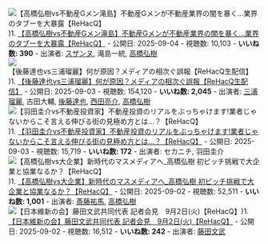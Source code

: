 ![【高橋弘樹vs不動産Gメン滝島】不動産Gメンが不動産業界の闇を暴く…業界のタブーを大暴露【ReHacQ】](https://img.youtube.com/vi/HdZfc0_wWwk/sddefault.jpg))1.  [【高橋弘樹vs不動産Gメン滝島】不動産Gメンが不動産業界の闇を暴く…業界のタブーを大暴露【ReHacQ】](https://www.youtube.com/watch?v=HdZfc0_wWwk)
    -   公開日: 2025-09-04
    -   視聴数: 10,103
    -   **いいね数: 390**
    -   出演者: [スザンヌ](/rehacq_fan/people/スザンヌ "wikilink"), 滝島一統, [高橋弘樹](/rehacq_fan/people/高橋弘樹 "wikilink")
![【後藤達也vs三浦瑠麗】何が原因？メディアの相次ぐ誤報【ReHacQ生配信】](https://img.youtube.com/vi/vs601ec0wdY/sddefault.jpg))1.  [【後藤達也vs三浦瑠麗】何が原因？メディアの相次ぐ誤報【ReHacQ生配信】](https://www.youtube.com/watch?v=vs601ec0wdY)
    -   公開日: 2025-09-03
    -   視聴数: 154,120
    -   **いいね数: 2,045**
    -   出演者: [三浦瑠麗](/rehacq_fan/people/三浦瑠麗 "wikilink"), 古田大輔, [後藤達也](/rehacq_fan/people/後藤達也 "wikilink"), [西田亮介](/rehacq_fan/people/西田亮介 "wikilink"), [高橋弘樹](/rehacq_fan/people/高橋弘樹 "wikilink")
![【羽田圭介vs不動産投資家】不動産投資のリアルをぶっちゃけます!業者じゃないからこそ言える伸びる街の見極め方とは...？【ReHacQ】](https://img.youtube.com/vi/nuPOOeoQrTs/sddefault.jpg))1.  [【羽田圭介vs不動産投資家】不動産投資のリアルをぶっちゃけます!業者じゃないからこそ言える伸びる街の見極め方とは...？【ReHacQ】](https://www.youtube.com/watch?v=nuPOOeoQrTs)
    -   公開日: 2025-09-03
    -   視聴数: 15,719
    -   **いいね数: 172**
    -   出演者: セカニチ, 羽田圭介
![【高橋弘樹vs大企業】新時代のマスメディアへ_高橋弘樹 初ピッチ挑戦で大企業と協業なるか？【ReHacQ】](https://img.youtube.com/vi/FC0PzLb1saY/sddefault.jpg))1.  [【高橋弘樹vs大企業】新時代のマスメディアへ_高橋弘樹 初ピッチ挑戦で大企業と協業なるか？【ReHacQ】](https://www.youtube.com/watch?v=FC0PzLb1saY)
    -   公開日: 2025-09-02
    -   視聴数: 52,511
    -   **いいね数: 1,001**
    -   出演者: [斎藤祐馬](/rehacq_fan/people/斎藤祐馬 "wikilink"), [高橋弘樹](/rehacq_fan/people/高橋弘樹 "wikilink")
![【日本維新の会】藤田文武共同代表 記者会見　9月2日(火)【ReHacQ】](https://img.youtube.com/vi/uoHuB_uvuSQ/sddefault.jpg))1.  [【日本維新の会】藤田文武共同代表 記者会見　9月2日(火)【ReHacQ】](https://www.youtube.com/watch?v=uoHuB_uvuSQ)
    -   公開日: 2025-09-02
    -   視聴数: 16,512
    -   **いいね数: 242**
    -   出演者: [藤田文武](/rehacq_fan/people/藤田文武 "wikilink")

